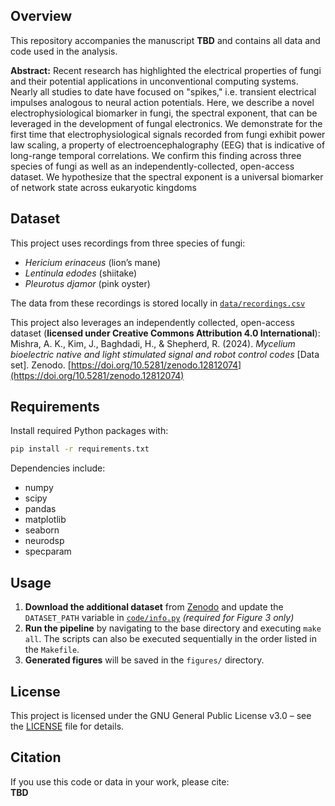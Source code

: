 ## Overview
This repository accompanies the manuscript **TBD** and contains all data and code used in the analysis.

**Abstract:** Recent research has highlighted the electrical properties of fungi and their potential applications in unconventional computing systems. Nearly all studies to date have focused on "spikes," i.e. transient electrical impulses analogous to neural action potentials. Here, we describe a novel electrophysiological biomarker in fungi, the spectral exponent, that can be leveraged in the development of fungal electronics. We demonstrate for the first time that electrophysiological signals recorded from fungi exhibit power law scaling, a property of electroencephalography (EEG) that is indicative of long-range temporal correlations. We confirm this finding across three species of fungi as well as an independently-collected, open-access dataset. We hypothesize that the spectral exponent is a universal biomarker of network state across eukaryotic kingdoms

## Dataset
This project uses recordings from three species of fungi:
- *Hericium erinaceus* (lion’s mane)
- *Lentinula edodes* (shiitake)
- *Pleurotus djamor* (pink oyster)

The data from these recordings is stored locally in [`data/recordings.csv`](data/recordings.csv)

This project also leverages an independently collected, open-access dataset (**licensed under Creative Commons Attribution 4.0 International**):  
Mishra, A. K., Kim, J., Baghdadi, H., & Shepherd, R. (2024). *Mycelium bioelectric native and light stimulated signal and robot control codes* [Data set]. Zenodo. [https://doi.org/10.5281/zenodo.12812074](https://doi.org/10.5281/zenodo.12812074)


## Requirements
Install required Python packages with:
   ```bash
   pip install -r requirements.txt
   ```

Dependencies include:
- numpy  
- scipy  
- pandas  
- matplotlib  
- seaborn  
- neurodsp  
- specparam  

## Usage
1. **Download the additional dataset** from [Zenodo](https://zenodo.org/records/12812074) and update the `DATASET_PATH` variable in [`code/info.py`](code/info.py) *(required for Figure 3 only)*
2. **Run the pipeline** by navigating to the base directory and executing `make all`. The scripts can also be executed sequentially in the order listed in the `Makefile`.
3. **Generated figures** will be saved in the `figures/` directory.

## License
This project is licensed under the GNU General Public License v3.0 – see the [LICENSE](LICENSE) file for details.

## Citation
If you use this code or data in your work, please cite:  
**TBD**